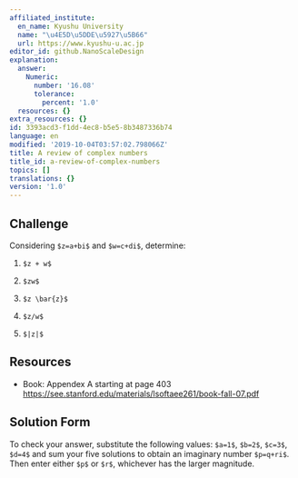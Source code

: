 ```yaml
---
affiliated_institute:
  en_name: Kyushu University
  name: "\u4E5D\u5DDE\u5927\u5B66"
  url: https://www.kyushu-u.ac.jp
editor_id: github.NanoScaleDesign
explanation:
  answer:
    Numeric:
      number: '16.08'
      tolerance:
        percent: '1.0'
  resources: {}
extra_resources: {}
id: 3393acd3-f1dd-4ec8-b5e5-8b3487336b74
language: en
modified: '2019-10-04T03:57:02.798066Z'
title: A review of complex numbers
title_id: a-review-of-complex-numbers
topics: []
translations: {}
version: '1.0'
---
```


## Challenge
Considering `$z=a+bi$` and `$w=c+di$`, determine:

1. `$z + w$`

2. `$zw$`

3. `$z \bar{z}$`

4. `$z/w$`

5. `$|z|$`


## Resources
- Book: Appendex A starting at page 403 https://see.stanford.edu/materials/lsoftaee261/book-fall-07.pdf


## Solution Form
To check your answer, substitute the following values: `$a=1$`, `$b=2$`, `$c=3$`, `$d=4$` and sum your five solutions to obtain an imaginary number `$p=q+ri$`. Then enter either `$p$` or `$r$`, whichever has the larger magnitude.



